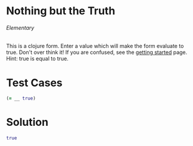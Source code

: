 # Nothing but the Truth

###### Elementary

###### 

This is a clojure form. Enter a value which will make the form evaluate to true. Don't over think it! If you are confused, see the [getting started](/directions) page. Hint: true is equal to true.

# Test Cases
```clojure
(= __ true)
```

# Solution

```clojure
true
```
